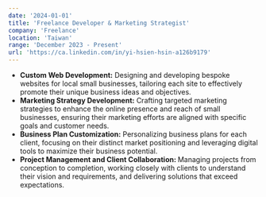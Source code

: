 ```yaml
---
date: '2024-01-01'
title: 'Freelance Developer & Marketing Strategist'
company: 'Freelance'
location: 'Taiwan'
range: 'December 2023 - Present'
url: 'https://ca.linkedin.com/in/yi-hsien-hsin-a126b9179'
---
```


- <strong>Custom Web Development:</strong> Designing and developing bespoke websites for local small businesses, tailoring each site to effectively promote their unique business ideas and objectives.
- <strong>Marketing Strategy Development:</strong> Crafting targeted marketing strategies to enhance the online presence and reach of small businesses, ensuring their marketing efforts are aligned with specific goals and customer needs.
- <strong>Business Plan Customization:</strong> Personalizing business plans for each client, focusing on their distinct market positioning and leveraging digital tools to maximize their business potential.
- <strong>Project Management and Client Collaboration: </strong> Managing projects from conception to completion, working closely with clients to understand their vision and requirements, and delivering solutions that exceed expectations.
